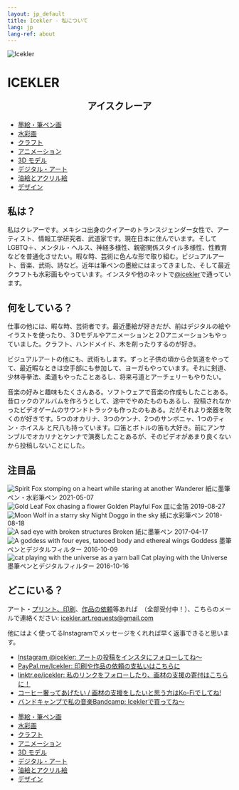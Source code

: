 ```yaml
---
layout: jp_default
title: Icekler - 私について
lang: jp
lang-ref: about
---
```

<div id="icekler_logo_container_small">
<img id="icekler_logo_small" src="/assets/New logo_2.png" title="Icekler" alt="Icekler">
<h1 id="icekler_small">ICEKLER</h1>
<h2 id="icekler_small" style="width:100%;text-align:center;display:block;margin-top:-1em;padding-top:1em;">アイスクレーア</h2>
</div>

<ul class="visual_links">
    <a href="/jp/visual-art/ink/"><li id="visual_link_ink">墨絵・筆ペン画</li></a>
    <a href="/jp/visual-art/watercolor/"><li id="visual_link_watercolor">水彩画</li></a>
    <a href="/jp/visual-art/crafting/"><li id="visual_link_crafting">クラフト</li></a>
    <a href="/jp/visual-art/animation/"><li id="visual_link_animation">アニメーション</li></a>
    <a href="/jp/visual-art/3Dmodel/"><li id="visual_link_3Dmodel">3D モデル</li></a>
    <a href="/jp/visual-art/digital/"><li id="visual_link_digital">デジタル・アート</li></a>
    <a href="/jp/visual-art/oil_acrylics/"><li id="visual_link_oil_acrylics">油絵とアクリル絵</li></a>
    <a href="/jp/visual-art/design/"><li id="visual_link_design">デザイン</li></a>
</ul>

## 私は？

私はクレアーです。メキシコ出身のクイアーのトランスジェンダー女性で、アーティスト、情報工学研究者、武道家です。現在日本に住んでいます。そしてLGBTQ＋、メンタル・ヘルス、神経多様性、親密関係スタイル多様性、性教育などを普通化させたい。暇な時、芸術に色んな形で取り組む。ビジュアルアート、音楽、武術、詩など。近年は筆ペンの墨絵にはまってきました、そして最近クラフトも水彩画もやっています。インスタや他のネットで[@icekler](https://www.instagram.com/icekler/)で通っています。

## 何をしている？

仕事の他には、暇な時、芸術者です。最近墨絵が好きだが、前はデジタルの絵やイラストを使ったり、３Dモデルやアニメーションと２Dアニメーションもやっていました。クラフト、ハンドメイド、木を削ったりするのが好き。

ビジュアルアートの他にも、武術もします。ずっと子供の頃から合気道をやってて、最近暇なときは空手部にも参加して、ヨーガもやっています。それに剣道、少林寺拳法、柔道もやったことあるし、将来弓道とアーチェリーもやりたい。

音楽の好みと趣味もたくさんある。ソフトウェアで音楽の作成もしたことある。昔ロックのアルバムを作ろうとして、途中でやめたものもあるし、投稿されなかったビデオゲームのサウンドトラックも作ったのもある。だがそれより楽器を吹くのが好きです。5つのオカリナ、3つのケンナ、2つのサンポニャ、1つのティン・ホイスル と尺八も持っています。口笛とボトルの笛も大好き。前にアンサンブルでオカリナとケンナで演奏したことあるが、そのビデオがあまり良くないから投稿しないことにした。

## 注目品

<div class="art-gallery-container">
    <div class="art-gallery">
        <div class="art-div">
        <img class="art_img_square" src="/assets/visual_art_thumbnails/watercolor/2021/2021-05-07_Wanderer.jpg" title="Spirit Fox stomping on a heart while staring at another" alt="Spirit Fox stomping on a heart while staring at another">
        <span class="art_desc">
            <span class="art_title">Wanderer</span>
            <span class="art_medium">紙に墨筆ペン・水彩筆ペン</span>
            <span class="art_date">2021-05-07</span>
        </span>
        </div>
        <div class="art-div">
        <img class="art_img_square" src="/assets/visual_art_thumbnails/crafting/2019/gold_leaf_fox/2019-08-27_13.55.32.jpg" title="Gold Leaf Fox chasing a flower" alt="Gold Leaf Fox chasing a flower">
        <span class="art_desc">
            <span class="art_title">Golden Playful Fox</span>
            <span class="art_medium">皿に金箔</span>
            <span class="art_date">2019-08-27</span>
        </span>
        </div>
        <div class="art-div">
        <img class="art_img_square" src="/assets/visual_art_thumbnails/watercolor/2018/2018-08-18_Night_doggo_in_the_sky-color.jpg" title="Moon Wolf in a starry sky" alt="Moon Wolf in a starry sky">
        <span class="art_desc">
            <span class="art_title">Night Doggo in the sky</span>
            <span class="art_medium">紙に水彩筆ペン</span>
            <span class="art_date">2018-08-18</span>
        </span>
        </div>
        <div class="art-div">
        <img class="art_img_square" src="/assets/visual_art_thumbnails/ink/2017/2017-04-17_Broken.jpg" title="A sad eye with broken structures" alt="A sad eye with broken structures">
        <span class="art_desc">
            <span class="art_title">Broken</span>
            <span class="art_medium">紙に墨筆ペン</span>
            <span class="art_date">2017-04-17</span>
        </span>
        </div>
        <div class="art-div">
        <img class="art_img_square" src="/assets/visual_art_thumbnails/ink/2016/2016-10-09__08_Goddess.jpg" title="A goddess with four eyes, tatooed body and ethereal wings" alt="A goddess with four eyes, tatooed body and ethereal wings">
        <span class="art_desc">
            <span class="art_title">Goddess</span>
            <span class="art_medium">墨筆ペンとデジタルフィルター</span>
            <span class="art_date">2016-10-09</span>
        </span>
        </div>
        <div class="art-div">
        <img class="art_img_square" src="/assets/visual_art_thumbnails/ink/2016/2016-10-16__15_Cat-playing-with-the-Universe.jpg" title="cat playing with the universe as a yarn ball" alt="cat playing with the universe as a yarn ball">
        <span class="art_desc">
            <span class="art_title">Cat playing with the Universe</span>
            <span class="art_medium">墨筆ペンとデジタルフィルター</span>
            <span class="art_date">2016-10-16</span>
        </span>
        </div>
    </div>
</div>

## どこにいる？

アート・[プリント、印刷](mailto:icekler.art.requests@gmail.com)、[作品の依頼](mailto:icekler.art.requests@gmail.com)等あれば　（全部受付中！）、こちらのメールで連絡ください: [icekler.art.requests@gmail.com](mailto:icekler.art.requests@gmail.com)

他にはよく使ってるInstagramでメッセージをくれれば早く返事できると思います。

- [Instagram @icekler:  アートの投稿をインスタにフォローしてね〜](https://www.instagram.com/icekler/)
- [PayPal.me/Icekler:  印刷や作品の依頼の支払いはこちらに](https://www.paypal.me/icekler)
- [linktr.ee/icekler:  私のリンクをフォローしたり、画材の支援の寄付はこちらに！](https://linktr.ee/icekler)
- [コーヒー奢ってあげたい / 画材の支援をしたいと思う方はKo-Fiでしてね!](https://ko-fi.com/icekler)
- [バンドキャンプで私の音楽Bandcamp: Iceklerで買ってね〜](https://icekler.bandcamp.com)

<ul class="visual_links">
    <a href="/jp/visual-art/ink/"><li id="visual_link_ink">墨絵・筆ペン画</li></a>
    <a href="/jp/visual-art/watercolor/"><li id="visual_link_watercolor">水彩画</li></a>
    <a href="/jp/visual-art/crafting/"><li id="visual_link_crafting">クラフト</li></a>
    <a href="/jp/visual-art/animation/"><li id="visual_link_animation">アニメーション</li></a>
    <a href="/jp/visual-art/3Dmodel/"><li id="visual_link_3Dmodel">3D モデル</li></a>
    <a href="/jp/visual-art/digital/"><li id="visual_link_digital">デジタル・アート</li></a>
    <a href="/jp/visual-art/oil_acrylics/"><li id="visual_link_oil_acrylics">油絵とアクリル絵</li></a>
    <a href="/jp/visual-art/design/"><li id="visual_link_design">デザイン</li></a>
</ul>
